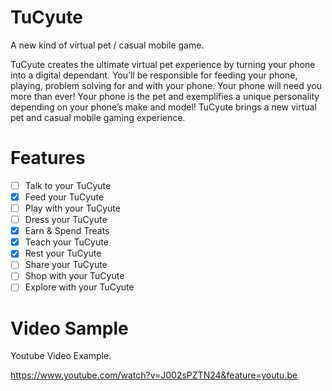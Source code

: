 # TuCyute
A new kind of virtual pet / casual mobile game. 

TuCyute creates the ultimate virtual pet experience by turning your phone into a digital dependant. 
You’ll be responsible for feeding your phone, playing, problem solving for and with your phone. 
Your phone will need you more than ever! 
Your phone is the pet and exemplifies a unique personality depending on your phone’s make and model! 
TuCyute brings a new virtual pet and casual mobile gaming experience. 

# Features

- [ ] Talk to your TuCyute
- [x] Feed your TuCyute
- [ ] Play with your TuCyute
- [ ] Dress your TuCyute
- [x] Earn & Spend Treats
- [x] Teach your TuCyute
- [x] Rest your TuCyute
- [ ] Share your TuCyute
- [ ] Shop with your TuCyute
- [ ] Explore with your TuCyute

# Video Sample
Youtube Video Example.

https://www.youtube.com/watch?v=J002sPZTN24&feature=youtu.be

